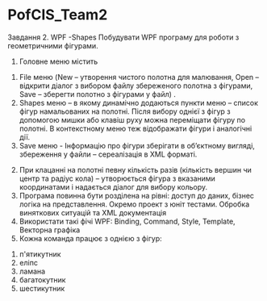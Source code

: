 # PofCIS_Team2

Завдання 2. WPF -Shapes
Побудувати WPF програму для роботи з геометричними фігурами.
1.	Головне меню містить
1) File меню (New – утворення чистого полотна для малювання, Open – відкрити діалог з вибором файлу збереженого полотна з фігурами, Save – зберегти полотно з фігурами у файл) .
2) Shapes меню – в якому динамічно додаються пункти меню – список фігур намальованих на полотні. Після вибору однієї з фігур з допомогою мишки або клавіш руху можна переміщати фігуру по полотні. В контекстному меню теж відображати фігури і аналогічні дії.
3) Save меню - Інформацію про фігури зберігати в об’єктному вигляді, збереження у файли – сереалізація в XML форматі.
2. При клацанні на полотні певну кількість разів (кількість вершин  чи центр та радіус кола)  – утворюється фігура з вказаними координатами і надається діалог для вибору кольору.
3. Програма повинна бути розділена на рівні: доступ до даних, бізнес логіка на представлення. Окремо проект з юніт тестами. Обробка виняткових ситуацій та XML документація
4. Використати такі фічі WPF: Binding, Command, Style, Template, Векторна графіка
5. Кожна команда працює з однією з фігур:
1) п'ятикутник
2) еліпс
3) ламана
4) багатокутник
5) шестикутник
 


